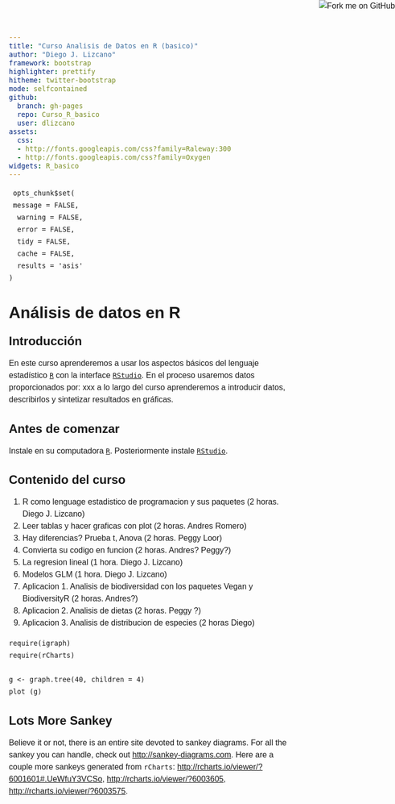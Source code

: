 ```yaml
---
title: "Curso Analisis de Datos en R (basico)"
author: "Diego J. Lizcano"
framework: bootstrap
highlighter: prettify
hitheme: twitter-bootstrap
mode: selfcontained
github:
  branch: gh-pages
  repo: Curso_R_basico
  user: dlizcano
assets:
  css:
  - http://fonts.googleapis.com/css?family=Raleway:300
  - http://fonts.googleapis.com/css?family=Oxygen
widgets: R_basico
---
```


<style>
.container { width: 1000px; }

body{
  font-family: 'Oxygen', sans-serif;
  font-size: 16px;
  line-height: 24px;
}

h1,h2,h3,h4 {
  font-family: 'Raleway', sans-serif;
}

h3 {
  background-color: #D4DAEC;
  text-indent: 100px; 
}

h4 {
  text-indent: 100px;
}
</style>

<a href="https://github.com/dlizcano/Curso_R_basico"><img style="position: absolute; top: 0; right: 0; border: 0;" src="https://s3.amazonaws.com/github/ribbons/forkme_right_darkblue_121621.png" alt="Fork me on GitHub"></a>

```{r echo=F, warning= F, message=F}
 opts_chunk$set(
 message = FALSE,
  warning = FALSE,
  error = FALSE,
  tidy = FALSE,
  cache = FALSE,
  results = 'asis'
)
```
# Análisis de datos en R 

## Introducción

En este curso aprenderemos a usar los aspectos básicos del lenguaje estadístico [`R`](http://cran.r-project.org/) con la interface [`RStudio`](http://www.rstudio.com/).  En el proceso usaremos datos proporcionados por: xxx a lo largo del curso aprenderemos a introducir datos, describirlos y sintetizar resultados en gráficas.  


## Antes de comenzar
Instale en su computadora [`R`](http://cran.r-project.org/). Posteriormente instale [`RStudio`](http://www.rstudio.com/).



## Contenido del curso

1. R como lenguage estadistico de programacion y sus paquetes (2 horas. Diego J. Lizcano)
2. Leer tablas y hacer graficas con plot (2 horas. Andres Romero)
3. Hay diferencias? Prueba t, Anova (2 horas. Peggy Loor)
4. Convierta su codigo en funcion (2 horas. Andres? Peggy?)
4. La regresion lineal (1 hora. Diego J. Lizcano)
5. Modelos GLM (1 hora. Diego J. Lizcano)
6. Aplicacion 1. Analisis de biodiversidad con los paquetes Vegan y BiodiversityR (2 horas. Andres?)
7. Aplicacion 2. Analisis de dietas (2 horas. Peggy ?)
8. Aplicacion 3. Analisis de distribucion de especies (2 horas Diego)


```{r}
require(igraph)
require(rCharts)

g <- graph.tree(40, children = 4)
plot (g)
```

## Lots More Sankey
Believe it or not, there is an entire site devoted to sankey diagrams.  For all the sankey you can handle, check out http://sankey-diagrams.com.  Here are a couple more sankeys generated from `rCharts`:  http://rcharts.io/viewer/?6001601#.UeWfuY3VCSo, http://rcharts.io/viewer/?6003605, http://rcharts.io/viewer/?6003575.

